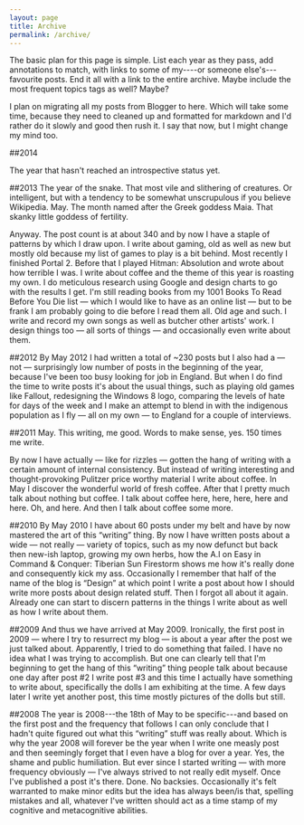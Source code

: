 ```yaml
---
layout: page
title: Archive
permalink: /archive/
---
```


The basic plan for this page is simple. List each year as they pass, add annotations to match, with links to some of my----or someone else's---favourite posts. End it all with a link to the entire archive. Maybe include the most frequent topics tags as well? Maybe?

I plan on migrating all my posts from Blogger to here. Which will take some time, because they need to cleaned up and formatted for markdown and I'd rather do it slowly and good then rush it. I say that now, but I might change my mind too.

##2014

The year that hasn't reached an introspective status yet.


##2013
The year of the snake. That most vile and slithering of creatures. Or intelligent, but with a tendency to be somewhat unscrupulous if you believe Wikipedia. May. The month named after the Greek goddess Maia. That skanky little goddess of fertility.

Anyway. The post count is at about 340 and by now I have a staple of patterns by which I draw upon. I write about gaming, old as well as new but mostly old because my list of games to play is a bit behind. Most recently I finished Portal 2. Before that I played Hitman: Absolution and wrote about how terrible I was. I write about coffee and the theme of this year is roasting my own. I do meticulous research using Google and design charts to go with the results I get. I'm still reading books from my 1001 Books To Read Before You Die list — which I would like to have as an online list — but to be frank I am probably going to die before I read them all. Old age and such. I write and record my own songs as well as butcher other artists' work. I design things too — all sorts of things — and occasionally even write about them.

##2012
By May 2012 I had written a total of ~230 posts but I also had a — not — surprisingly low number of posts in the beginning of the year, because I've been too busy looking for job in England. But when I do find the time to write posts it's about the usual things, such as playing old games like Fallout, redesigning the Windows 8 logo, comparing the levels of hate for days of the week and I make an attempt to blend in with the indigenous population as I fly — all on my own — to England for a couple of interviews.

##2011
 May. This writing, me good. Words to make sense, yes. 150 times me write.

By now I have actually — like for rizzles — gotten the hang of writing with a certain amount of internal consistency. But instead of writing interesting and thought-provoking Pulitzer price worthy material I write about coffee. In May I discover the wonderful world of fresh coffee. After that I pretty much talk about nothing but coffee. I talk about coffee here, here, here, here and here. Oh, and here. And then I talk about coffee some more.

##2010
By May 2010 I have about 60 posts under my belt and have by now mastered the art of this “writing” thing. By now I have written posts about a wide — not really — variety of topics, such as my now defunct but back then new-ish laptop, growing my own herbs, how the A.I on Easy in Command & Conquer: Tiberian Sun Firestorm shows me how it's really done and consequently kick my ass. Occasionally I remember that half of the name of the blog is “Design” at which point I write a post about how I should write more posts about design related stuff. Then I forgot all about it again. Already one can start to discern patterns in the things I write about as well as how I write about them.

##2009
And thus we have arrived at May 2009. Ironically, the first post in 2009 — where I try to resurrect my blog — is about a year after the post we just talked about. Apparently, I tried to do something that failed. I have no idea what I was trying to accomplish. But one can clearly tell that I'm beginning to get the hang of this “writing” thing people talk about because one day after post #2 I write post #3 and this time I actually have something to write about, specifically the dolls I am exhibiting at the time. A few days later I write yet another post, this time mostly pictures of the dolls but still.

##2008
The year is 2008---the 18th of May to be specific---and based on the first post and the frequency that follows I can only conclude that I hadn't quite figured out what this “writing” stuff was really about. Which is why the year 2008 will forever be the year when I write one measly post and then seemingly forget that I even have a blog for over a year. Yes, the shame and public humiliation. But ever since I started writing — with more frequency obviously — I've always strived to not really edit myself. Once I've published a post it's there. Done. No backsies. Occasionally it's felt warranted to make minor edits but the idea has always been/is that, spelling mistakes and all, whatever I've written should act as a time stamp of my cognitive and metacognitive abilities.
